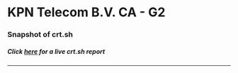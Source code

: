 # KPN Telecom B.V. CA - G2
### Snapshot of crt.sh
##### Click [here](https://crt.sh/?q=26F8766CE051E7CD6517E92B85733C475117765778884C481C79EC23350ABA71) for a live crt.sh report

---
